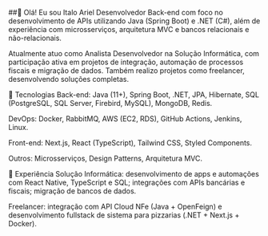 ##👋 Olá! Eu sou Italo Ariel
Desenvolvedor Back-end com foco no desenvolvimento de APIs utilizando Java (Spring Boot) e .NET (C#), além de experiência com microsserviços, arquitetura MVC e bancos relacionais e não-relacionais.

Atualmente atuo como Analista Desenvolvedor na Solução Informática, com participação ativa em projetos de integração, automação de processos fiscais e migração de dados. Também realizo projetos como freelancer, desenvolvendo soluções completas.

🚀 Tecnologias
Back-end: Java (11+), Spring Boot, .NET, JPA, Hibernate, SQL (PostgreSQL, SQL Server, Firebird, MySQL), MongoDB, Redis.

DevOps: Docker, RabbitMQ, AWS (EC2, RDS), GitHub Actions, Jenkins, Linux.

Front-end: Next.js, React (TypeScript), Tailwind CSS, Styled Components.

Outros: Microsserviços, Design Patterns, Arquitetura MVC.

💼 Experiência
Solução Informática: desenvolvimento de apps e automações com React Native, TypeScript e SQL; integrações com APIs bancárias e fiscais; migração de bancos de dados.

Freelancer: integração com API Cloud NFe (Java + OpenFeign) e desenvolvimento fullstack de sistema para pizzarias (.NET + Next.js + Docker).
